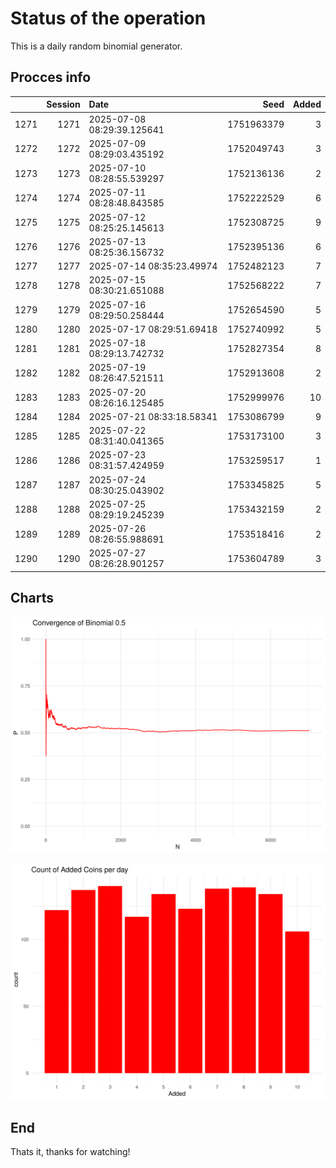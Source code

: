 # Status of the operation
  
  This is a daily random binomial generator.
  
## Procces info

|     | Session|Date                       |       Seed| Added|
|:----|-------:|:--------------------------|----------:|-----:|
|1271 |    1271|2025-07-08 08:29:39.125641 | 1751963379|     3|
|1272 |    1272|2025-07-09 08:29:03.435192 | 1752049743|     3|
|1273 |    1273|2025-07-10 08:28:55.539297 | 1752136136|     2|
|1274 |    1274|2025-07-11 08:28:48.843585 | 1752222529|     6|
|1275 |    1275|2025-07-12 08:25:25.145613 | 1752308725|     9|
|1276 |    1276|2025-07-13 08:25:36.156732 | 1752395136|     6|
|1277 |    1277|2025-07-14 08:35:23.49974  | 1752482123|     7|
|1278 |    1278|2025-07-15 08:30:21.651088 | 1752568222|     7|
|1279 |    1279|2025-07-16 08:29:50.258444 | 1752654590|     5|
|1280 |    1280|2025-07-17 08:29:51.69418  | 1752740992|     5|
|1281 |    1281|2025-07-18 08:29:13.742732 | 1752827354|     8|
|1282 |    1282|2025-07-19 08:26:47.521511 | 1752913608|     2|
|1283 |    1283|2025-07-20 08:26:16.125485 | 1752999976|    10|
|1284 |    1284|2025-07-21 08:33:18.58341  | 1753086799|     9|
|1285 |    1285|2025-07-22 08:31:40.041365 | 1753173100|     3|
|1286 |    1286|2025-07-23 08:31:57.424959 | 1753259517|     1|
|1287 |    1287|2025-07-24 08:30:25.043902 | 1753345825|     5|
|1288 |    1288|2025-07-25 08:29:19.245239 | 1753432159|     2|
|1289 |    1289|2025-07-26 08:26:55.988691 | 1753518416|     2|
|1290 |    1290|2025-07-27 08:26:28.901257 | 1753604789|     3|

## Charts 

![](charts/plot1.png)

![](charts/plot2.png)

## End

Thats it, thanks for watching!
